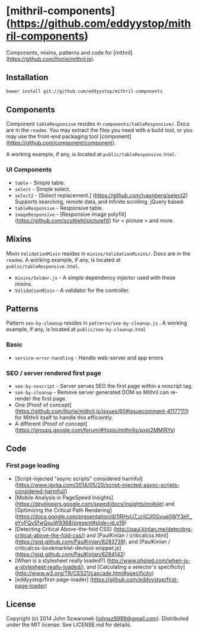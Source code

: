 # [mithril-components] (https://github.com/eddyystop/mithril-components)

Components, mixins, patterns and code for
[mithril] (https://github.com/lhorie/mithril.js).

## Installation
```sh
bower install git://github.com/eddyystop/mithril-components
```

## Components
Component ```tableResponsive``` resides in ```components/tableResponsive/```.
Docs are in the ```readme```.
You may extract the files you need with a build tool,
or you may use the front-end packaging tool
[component] (https://github.com/component/component).

A working example, if any, is located at ```public/tableResponsive.html```.

### UI Components

- ```table``` - Simple table.
- ```select``` - Simple select.
- ```select2``` - [Select replacement.] (https://github.com/ivaynberg/select2) 
Supports searching, remote data, and infinite scrolling. jQuery based.
- ```tableResponsive``` - Responsive table.
- ```imageResponsive``` - [Responsive image polyfill] 
(https://github.com/scottjehl/picturefill)  for < picture > and more.

## Mixins
Mixin ```ValidationMixin``` resides in ```mixins/ValidationMixins/```.
Docs are in the ```readme```.
A working example, if any, is located at ```public/tableResponsive.html```.

- ```mixins/Solder.js``` - A simple dependency injector used with these mixins.
- ```ValidationMixin``` - A validator for the controller.

## Patterns
Pattern ```seo-by-cleanup``` resides in ```patterns/seo-by-cleanup.js``` .
A working example, if any, is located at ```public/seo-by-cleanup.html```

### Basic

- ```service-error-handling``` - Handle web-server and app errors

### SEO / server rendered first page

- ```seo-by-noscript``` - Server serves SEO the first page within a noscript tag.
- ```seo-by-cleanup``` - Remove server generated DOM so Mithril can re-render the first page.
- One [Proof of concept] (https://github.com/lhorie/mithril.js/issues/60#issuecomment-41177111)
for Mithril itself to handle this efficiently.
- A different [Proof of concept] (https://groups.google.com/forum/#!topic/mithriljs/pxpj2MMIRYs)

## Code

### First page loading

- [Script-injected "async scripts" considered harmful] 
(https://www.igvita.com/2014/05/20/script-injected-async-scripts-considered-harmful/)
- [Mobile Analysis in PageSpeed Insights]
(https://developers.google.com/speed/docs/insights/mobile)
and [Optimizing the Critical Path Rendering]
(https://docs.google.com/presentation/d/1IRHyU7_crIiCjl0Gvue0WY3eY_eYvFQvSfwQouW9368/present#slide=id.p19)
- [Detecting Critical Above-the-fold CSS]
(http://paul.kinlan.me/detecting-critical-above-the-fold-css/)
and [PaulKinlan / criticalcss.html]
(https://gist.github.com/PaulKinlan/6283739),
and [PaulKinlan / criticalcss-bookmarklet-devtool-snippet.js]
(https://gist.github.com/PaulKinlan/6284142)
- [When is a stylesheet really loaded?]
(http://www.phpied.com/when-is-a-stylesheet-really-loaded/),
and [Calculating a selector's specificity]
(http://www.w3.org/TR/CSS21/cascade.html#specificity)
- [eddyystop/first-page-loader]
(https://github.com/eddyystop/first-page-loader)

## License
Copyright (c) 2014 John Szwaronek (<johnsz9999@gmail.com>).
Distributed under the MIT license. See LICENSE.md for details.